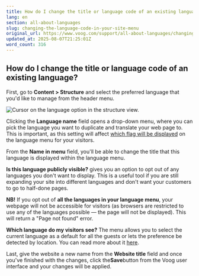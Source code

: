 ```yaml
---
title: How do I change the title or language code of an existing language?
lang: en
section: all-about-languages
slug: changing-the-language-code-in-your-site-menu
original_url: https://www.voog.com/support/all-about-languages/changing-the-language-code-in-your-site-menu
updated_at: 2025-08-07T21:25:01Z
word_count: 316
---
```

## How do I change the title or language code of an existing language?

First, go to **Content > Structure** and select the preferred language that you'd like to manage from the header menu.

![Cursor on the language option in the structure view.](https://media.voog.com/0000/0036/2183/photos/Languages3-1_block.png "Cursor on the language option in the structure view.")

Clicking the **Language name** field opens a drop-down menu, where you can pick the language you want to duplicate and translate your web page to. This is important, as this setting will affect [which flag will be displayed](/support/all-about-languages/configuring-the-flags-menu) on the language menu for your visitors.

From the **Name in menu** field, you'll be able to change the title that this language is displayed within the language menu.

**Is this language publicly visible?** gives you an option to opt out of any languages you don't want to display. This is a useful tool if you are still expanding your site into different languages and don't want your customers to go to half-done pages.

**NB!** If you opt out of **all the languages in your language menu**, your webpage will not be accessible for visitors (as browsers are restricted to use any of the languages possible — the page will not be displayed). This will return a "Page not found" error.

**Which language do my visitors see?** The menu allows you to select the current language as a default for all the guests or lets the preference be detected by location. You can read more about it [here](/support/all-about-languages/choosing-the-default-language-for-your-visitors).

Last, give the website a new name from the **Website title** field and once you've finished with the changes, click the**Save**button from the Voog user interface and your changes will be applied.
